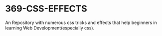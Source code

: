 # 369-CSS-EFFECTS
An Repository with numerous css tricks and effects that help beginners in learning Web Development(especially css).
